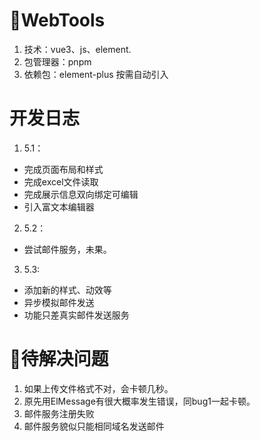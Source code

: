 # 🔗WebTools

1. 技术：vue3、js、element.
2. 包管理器：pnpm
3. 依赖包：element-plus 按需自动引入


# 开发日志
1.  5.1：
* 完成页面布局和样式
* 完成excel文件读取
* 完成展示信息双向绑定可编辑
* 引入富文本编辑器
2.  5.2：
* 尝试邮件服务，未果。
3.  5.3:
* 添加新的样式、动效等
* 异步模拟邮件发送
* 功能只差真实邮件发送服务


# 👻待解决问题
1. 如果上传文件格式不对，会卡顿几秒。
2. 原先用ElMessage有很大概率发生错误，同bug1一起卡顿。
3. 邮件服务注册失败
4. 邮件服务貌似只能相同域名发送邮件
